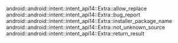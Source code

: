 android::android::intent::intent_api14::Extra::allow_replace
android::android::intent::intent_api14::Extra::bug_report
android::android::intent::intent_api14::Extra::installer_package_name
android::android::intent::intent_api14::Extra::not_unknown_source
android::android::intent::intent_api14::Extra::return_result